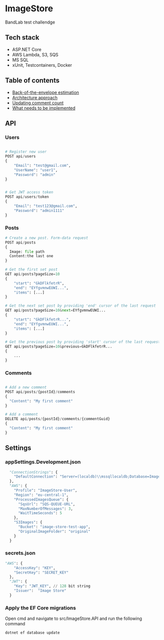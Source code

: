 # ImageStore

BandLab test challendge

## Tech stack
- ASP.NET Core
- AWS Lambda, S3, SQS
- MS SQL
- xUnit, Testcontainers, Docker

## Table of contents
- [Back-of-the-envelope estimation](https://github.com/youngDevelopman/ImageStore/blob/master/docs/back-of-the-envelope-estimation.md)
- [Architecture approach](https://github.com/youngDevelopman/ImageStore/blob/master/docs/architecture-approach.md)
- [Updating comment count](https://github.com/youngDevelopman/ImageStore/blob/master/docs/updating-comments-count.md)
- [What needs to be implemented](https://github.com/youngDevelopman/ImageStore/blob/master/docs/what-needs-to-be-implemented.md)

## API 

### Users
```py

# Register new user
POST api/users
{
    "Email": "test@gmail.com",
    "UserName": "user1",
    "Password": "admin"
}


# Get JWT access token
POST api/users/token
{
    "Email": "test123@gmail.com",
    "Password": "admin1111"
}

```
### Posts

```py
# Create a new post. Form-data request
POST api/posts
{
  Image: file path
  Content:the last one  
}

# Get the first set post 
GET api/posts?pageSize=10
{
    "start": "GkDFlkfetrR",
    "end": "EYfgvmnwEUWI...",
    "items": [...]
}

# Get the next set post by providing 'end' cursor of the last request 
GET api/posts?pageSize=10&next=EYfgvmnwEUWI...
{
    "start": "GkDFlkfetrR...",
    "end": "EYfgvmnwEUWI...",
    "items": [...]
}

# Get the previous post by providing 'start' cursor of the last request
GET api/posts?pageSize=10&previous=GkDFlkfetrR...
{
    ...
}
```
### Comments
```py

# Add a new comment
POST api/posts/{postId}/comments
{
  "Content": "My first comment"
}

# Add a comment
DELETE api/posts/{postId}/comments/{commentGuid}
{
  "Content": "My first comment"
}

```

## Settings
### appSettings.Development.json
```py
  "ConnectionStrings": {
    "DefaultConnection": "Server=(localdb)\\mssqllocaldb;Database=ImageStore;Trusted_Connection=True;MultipleActiveResultSets=true"
  },
  "AWS": {
    "Profile": "ImageStore-User",
    "Region": "eu-central-1",
    "ProcessedImagesQueue": {
      "SqsUrl": "SQS-QUEUE-URL",
      "MaxNumberOfMessages": 3,
      "WaitTimeSeconds": 5
    },
    "S3Images": {
      "Bucket": "image-store-test-app",
      "OriginalImageFolder": "original"
    }
  }
```
### secrets.json
```py
"AWS": {
    "AccessKey": "KEY",
    "SecretKey": "SECRET_KEY"
  },
  "JWT": {
    "Key": "JWT_KEY", // 128 bit string
    "Issuer":  "Image Store"
  }
```
### Apply the EF Core migrations
Open cmd and navigate to src/ImageStore.API and run the following command
```py
dotnet ef database update
```
